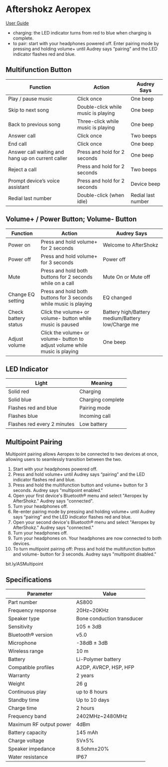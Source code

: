 # Aftershokz Aeropex

[User Guide](https://shokz.com/pages/aeropexug)

* charging: the LED indicator turns from red to blue when charging is complete.
* to pair: start with your headphones powered off. Enter pairing mode by
pressing and holding volume+ until Audrey says “pairing” and the LED indicator
flashes red and blue.

## Multifunction Button

Function|Action|Audrey Says
--------|------|-----------
Play / pause music|Click once|One beep
Skip to next song|Double-click while music is playing|One beep
Back to previous song|Three-click while music is playing|One beep
Answer call|Click once|Two beeps
End call|Click once|One beep
Answer call waiting and hang up on current caller|Press and hold for 2 seconds|One beep
Reject a call|Press and hold for 2 seconds|Two beeps
Prompt device’s voice assistant|Press and hold for 2 seconds|Device beep
Redial last number|Double-click (when idle)|Redial last number

## Volume+ / Power Button; Volume- Button

Function|Action|Audrey Says
--------|------|-----------
Power on|Press and hold volume+ for 2 seconds|Welcome to AfterShokz
Power off|Press and hold volume+ for 3 seconds|Power off
Mute|Press and hold both buttons for 2 seconds while on a call|Mute On or Mute off
Change EQ setting|Press and hold both buttons for 3 seconds while music is playing|EQ changed
Check battery status|Click the volume+ or volume- button while music is paused|Battery high/Battery medium/Battery low/Charge me
Adjust volume|Click the volume+ or volume- button to adjust volume while music is playing|One beep

## LED Indicator

Light|Meaning
-----|------
Solid red|Charging
Solid blue|Charging complete
Flashes red and blue|Pairing mode
Flashes blue|Incoming call
Flashes red every 2 minutes|Low battery

## Multipoint Pairing

Multipoint pairing allows Aeropex to be connected to two devices at once,
allowing users to seamlessly transition between the two.

1. Start with your headphones powered off.
2. Press and hold volume+ until Audrey says “pairing” and the LED indicator
flashes red and blue.
3. Press and hold the multifunction button and volume+ button for 3 seconds.
Audrey says "multipoint enabled."
4. Open your first device's Bluetooth® menu and select "Aeropex by AfterShokz."
Audrey says "connected".
5. Turn your headphones off.
6. Re-enter pairing mode by pressing and holding volume+ until Audrey says
“pairing” and the LED indicator flashes red and blue.
7. Open your second device's Bluetooth® menu and select "Aeropex by AfterShokz."
Audrey says "connected."
8. Turn your headphones off.
9. Turn your headphones on. Your headphones are now connected to both devices.
10. To turn multipoint pairing off: Press and hold the multifunction button and
volume- button for 3 seconds. Audrey says "multipoint disabled."

bit.ly/ASMultipoint

## Specifications

Parameter|Value
---------|------
Part number|AS800
Frequency response|20Hz~20KHz
Speaker type|Bone conduction transducer
Sensitivity|105 ± 3dB
Bluetooth® version|v5.0
Microphone|-38dB ± 3dB
Wireless range|10 m
Battery|Li-Polymer battery
Compatible profiles|A2DP, AVRCP, HSP, HFP
Warranty|2 years
Weight|26 g
Continuous play|up to 8 hours
Standby time|Up to 10 days
Charge time|2 hours
Frequency band|2402MHz~2480MHz
Maximum RF output power|4dBm
Battery capacity|145 mAh
Charge voltage|5V±5%
Speaker impedance|8.5ohm±20%
Water resistance|IP67
